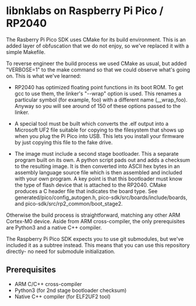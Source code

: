 # libnklabs on Raspberry Pi Pico / RP2040

The Rasberry Pi Pico SDK uses CMake for its build environment.  This is an
added layer of obfuscation that we do not enjoy, so we've replaced it with a
simple Makefile.

To reverse engineer the build process we used CMake as usual, but added
"VERBOSE=1" to the make command so that we could observe what's going on.  This
is what we've learned:

* RP2040 has optimized floating point functions in its boot ROM.  To get gcc
  to use them, the linker's "--wrap" option is used.  This renames a
  particular symbol (for example, foo) with a different name (\_\_wrap_foo). 
  Anyway so you will see around of 150 of these options passed to the
  linker.

* A special tool must be built which converts the .elf output into a
  Microsoft UF2 file suitable for copying to the filesystem that shows up when you plug the Pi Pico into USB.
This lets you install your firmware by just copying this file to the fake drive.

* The image must include a second stage bootloader.  This a separate program
built on its own.  A python script pads out and adds a checksum to the
resulting image.  It is then converted into ASCII hex bytes in an assembly
language source file which is then assembled and included with your own
program.  A key point is that this bootloader must know the type of flash
device that is attached to the RP2040.  CMake produces a C header file that
indicates the board type.  See generated/pico/config_autogen.h,
pico-sdk/src/boards/include/boards, and pico-sdk/src/rp2_common/boot_stage2.

Otherwise the build process is straightforward, matching any other ARM
Cortex-M0 device.  Aside from ARM cross-compiler, the only prerequisites are
Python3 and a native C++ compiler.

The Raspberry Pi Pico SDK expects you to use git submodules, but we've
included it as a subtree instead.  This means that you can use this
repository directly- no need for submodule initialization.

## Prerequisites

* ARM C/C++ cross-compiler
* Python3 (for 2nd stage bootloader checksum)
* Native C++ compiler (for ELF2UF2 tool)


